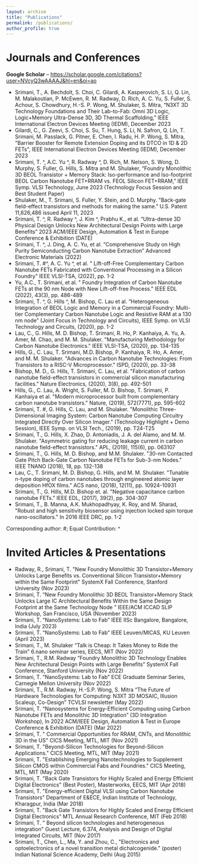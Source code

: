 ```yaml
---
layout: archive
title: "Publications"
permalink: /publications/
author_profile: true
---
```


Journals and Conferences
======
<b>Google Scholar</b> – <a href="https://scholar.google.com/citations?user=NVcyQ3wAAAAJ&hl=en&oi=ao" style="color:#0645AD;">https://scholar.google.com/citations?user=NVcyQ3wAAAAJ&hl=en&oi=ao</a>
 

* Srimani, T., A. Bechdolt, S. Choi, C. Gilardi, A. Kasperovich, S. Li, Q. Lin, M. Malakoutian, P. McEwen, R. M. Radway, D. Rich, A. C. Yu, S. Fuller, S. Achour, S. Chowdhury, H.-S. P. Wong, M. Shulaker, S. Mitra, “N3XT 3D Technology Foundations and Their Lab-to-Fab: Omni 3D Logic, Logic+Memory Ultra-Dense 3D, 3D Thermal Scaffolding,” IEEE International Electron Devices Meeting (IEDM), December 2023
* Gilardi, C., G. Zeevi, S. Choi, S. Su, T. Hung, S. Li, N. Safron, Q. Lin, T. Srimani, M. Passlack, G. Pitner, E. Chen, I. Radu, H. P. Wong, S. Mitra, "Barrier Booster for Remote Extension Doping and its DTCO in 1D & 2D FETs", IEEE International Electron Devices Meeting (IEDM), December 2023
* Srimani, T. ^, A.C. Yu ^, R. Radway ^, D. Rich, M. Nelson, S. Wong, D. Murphy, S. Fuller, G. Hills, S. Mitra and M. Shulaker, “Foundry Monolithic 3D BEOL Transistor + Memory Stack: Iso-performance and Iso-footprint BEOL Carbon Nanotube FET+RRAM vs. FEOL Silicon FET+RRAM,” IEEE Symp. VLSI Technology, June 2023 (Technology Focus Session and Best Student Paper)
* Shulaker, M., T. Srimani, S. Fuller, Y. Stein, and D. Murphy. "Back-gate field-effect transistors and methods for making the same." U.S. Patent 11,626,486 issued April 11, 2023
* Srimani, T. ^, R. Radway ^, J. Kim ^, Prabhu K., et al. “Ultra-dense 3D Physical Design Unlocks New Architectural Design Points with Large Benefits” 2023 ACM/IEEE Design, Automation & Test in Europe Conference & Exhibition (DATE)
* Srimani, T. ^, J. Ding, A. C. Yu, et al. “Comprehensive Study on High Purity Semiconducting Carbon Nanotube Extraction” Advanced Electronic Materials (2022)
* Srimani, T. #^, A. C. Yu ^, et al. " Lift-off-Free Complementary Carbon Nanotube FETs Fabricated with Conventional Processing in a Silicon Foundry" IEEE VLSI-TSA, (2022), pp. 1-2
* Yu, A.C., T. Srimani, et al. " Foundry Integration of Carbon Nanotube FETs at the 90 nm Node with New Lift-off-free Process." IEEE EDL (2022), 43(3), pp. 486-489
* Srimani, T. ^, G. Hills ^, M. Bishop, C. Lau et al. “Heterogeneous Integration of BEOL Logic and Memory in a Commercial Foundry: Multi-tier Complementary Carbon Nanotube Logic and Resistive RAM at a 130 nm node” (Joint Focus in Technology and Circuits), IEEE Symp. on VLSI Technology and Circuits, (2020), pp. 1-2
* Lau, C., G. Hills, M. D. Bishop, T. Srimani, R. Ho, P. Kanhaiya, A. Yu, A. Amer, M. Chao, and M. M. Shulaker. "Manufacturing Methodology for Carbon Nanotube Electronics."  IEEE VLSI-TSA, (2020), pp. 134-135
* Hills, G., C. Lau, T. Srimani, M.D. Bishop, P. Kanhaiya, R. Ho, A. Amer, and M. M. Shulaker. "Advances in Carbon Nanotube Technologies: From Transistors to a RISC-V Microprocessor."  ISPD, (2020), pp. 33-38
* Bishop, M. D., G. Hills, T. Srimani, C. Lau, et al. "Fabrication of carbon nanotube field-effect transistors in commercial silicon manufacturing facilities." Nature Electronics, (2020), 3(8), pp. 492-501
* Hills, G., C. Lau, A. Wright, S. Fuller, M. D. Bishop, T. Srimani, P. Kanhaiya et al. "Modern microprocessor built from complementary carbon nanotube transistors." Nature, (2019), 572(7771), pp. 595-602
* Srimani, T. #, G. Hills, C. Lau, and M. Shulaker. "Monolithic Three-Dimensional Imaging System: Carbon Nanotube Computing Circuitry Integrated Directly Over Silicon Imager." (Technology Highlight + Demo Session), IEEE Symp. on VLSI Tech., (2019), pp. T24-T25
* Srimani, T., G. Hills, X. Zhao, D. Antoniadis, J. A. del Alamo, and M. M. Shulaker. "Asymmetric gating for reducing leakage current in carbon nanotube field-effect transistors." APL, (2019), 115(6), pp. 063107
* Srimani, T., G. Hills, M. D. Bishop, and M.M. Shulaker. "30-nm Contacted Gate Pitch Back-Gate Carbon Nanotube FETs for Sub-3-nm Nodes." IEEE TNANO (2018), 18, pp. 132-138
* Lau, C., T. Srimani, M. D. Bishop, G. Hills, and M. M. Shulaker. "Tunable n-type doping of carbon nanotubes through engineered atomic layer deposition HfOX films." ACS nano, (2018), 12(11), pp. 10924-10931
* Srimani, T., G. Hills, M.D. Bishop et. al. "Negative capacitance carbon nanotube FETs." IEEE EDL, (2017), 39(2), pp. 304-307
* Srimani, T., B. Manna, A.K. Mukhopadhyay, K. Roy, and M. Sharad, "Robust and high sensitivity biosensor using injection locked spin torque nano-oscillators." In 2016 IEEE DRC, pp. 1-2

Corresponding author: #; Equal Contribution: ^
  
Invited Articles & Presentations
======
* Radway, R., Srimani, T. "New Foundry Monolithic 3D Transistor+Memory Unlocks Large Benefits vs. Conventional Silicon Transistor+Memory within the Same Footprint​" SystemX Fall Conference, Stanford University (Nov 2023)
* Srimani, T. “New Foundry Monolithic 3D BEOL Transistor+Memory Stack Unlocks Large IC Architectural Benefits Within the Same Design Footprint at the Same Technology Node ” IEEE/ACM ICCAD SLIP Workshop, San Francisco, USA (November 2023)
* Srimani, T. “NanoSystems: Lab to Fab” IEEE IISc Bangalore, Bangalore, India (July 2023)
* Srimani, T. “NanoSystems: Lab to Fab” IEEE Leuven/MICAS, KU Leuven (April 2023)
* Srimani, T., M. Shulaker “Talk is Cheap: It Takes Money to Ride the Train” 6.nano seminar series, EECS, MIT (Nov 2022)
* Srimani, T., R.M. Radway “Foundry Monolithic 3D Technology Enables New Architectural Design Points with Large Benefits” SystemX Fall Conference, Stanford University (Nov 2022)
* Srimani, T. “NanoSystems: Lab to Fab” ECE Graduate Seminar Series, Carnegie Mellon University (Nov 2022)
* Srimani, T., R.M. Radway, H.-S.P. Wong, S. Mitra “The Future of Hardware Technologies for Computing: N3XT 3D MOSAIC, Illusion Scaleup, Co-Design” TCVLSI newsletter (May 2022)
* Srimani, T. “Nanosystems for Energy-Efficient Computing using Carbon Nanotube FETs and Monolithic 3D Integration” (3D Integration Workshop), In 2022 ACM/IEEE Design, Automation & Test in Europe Conference & Exhibition (DATE) (Mar 2022)
* Srimani, T. " Commercial Opportunities for RRAM, CNTs, and Monolithic 3D in the US" CICS Meeting, MTL, MIT (Nov 2021)
* Srimani, T. "Beyond-Silicon Technologies for Beyond-Silicon Applications." CICS Meeting, MTL, MIT (May 2021)
* Srimani, T. "Establishing Emerging Nanotechnologies to Supplement Silicon CMOS within Commercial Fabs and Foundries." CICS Meeting, MTL, MIT (May 2020)
* Srimani, T. "Back Gate Transistors for Highly Scaled and Energy Efficient Digital Electronics" (Best Poster), Masterworks, EECS, MIT (Apr 2018)
* Srimani, T. "Energy-efficient Digital VLSI using Carbon Nanotube Transistors" Department of E&ECE, Indian Institute of Technology, Kharagpur, India (Mar 2018)
* Srimani, T. "Back Gate Transistors for Highly Scaled and Energy Efficient Digital Electronics" MTL Annual Research Conference, MIT (Feb 2018)
* Srimani, T. " Beyond silicon technologies and heterogeneous integration" Guest Lecture, 6.374, Analysis and Design of Digital Integrated Circuits, MIT (Nov 2017)
* Srimani, T., Chen, L., Ma, Y. and Zhou, C., "Electronics and optoelectronics of a novel transition metal dichalcogenide." (poster) Indian National Science Academy, Delhi (Aug 2015)
